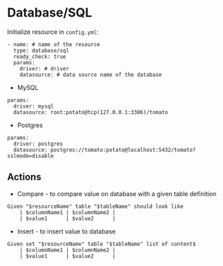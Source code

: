 # Database/SQL

Initialize resource in `config.yml`:
```
- name: # name of the resource
  type: database/sql
  ready_check: true
  params:
    driver: # driver
    datasource: # data source name of the database
```

* MySQL
```
params:
  driver: mysql
  datasource: root:potato@tcp(127.0.0.1:3306)/tomato
```

* Postgres
```
params:
  driver: postgres
  datasource: postgres://tomato:potato@localhost:5432/tomato?sslmode=disable
```

## Actions
* Compare - to compare value on database with a given table definition
```gherkin
Given "$resourceName" table "$tableName" should look like
    | $columnName1 | $columnName2 |
    | $value1      | $value2      |
```

* Insert - to insert value to database
```gherkin
Given set "$resourceName" table "$tableName" list of content$
    | $columnName1 | $columnName2 |
    | $value1      | $value2      |
```
